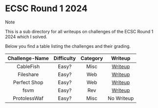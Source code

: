 # ECSC Round 1 2024

> [!Note]
> This is a sub directory for all writeups on challenges of the ECSC Round 1 2024 which I solved.
>
> Below you find a table listing the challenges and their grading.
> 
> | Challenge-Name | Difficulty | Category | Writeup |
> | :------------: | :--------: | :------: | :-----: |
> | CableFish | Easy? | Misc | [Writeup](https://github.com/Aryt3/writeups/tree/main/jeopardy_ctfs/2024/ecsc_round_1_2024/cablefish) |
> | Fileshare | Easy? | Web | [Writeup](https://github.com/Aryt3/writeups/tree/main/jeopardy_ctfs/2024/ecsc_round_1_2024/fileshare) |
> | Perfect Shop | Easy? | Web | [Writeup](https://github.com/Aryt3/writeups/tree/main/jeopardy_ctfs/2024/ecsc_round_1_2024/perfect_shop) |
> | fsvm | Easy? | Rev | [Writeup](https://github.com/Aryt3/writeups/tree/main/jeopardy_ctfs/2024/ecsc_round_1_2024/fsvm) |
> | ProtolessWaf | Easy? | Misc | No Writeup |